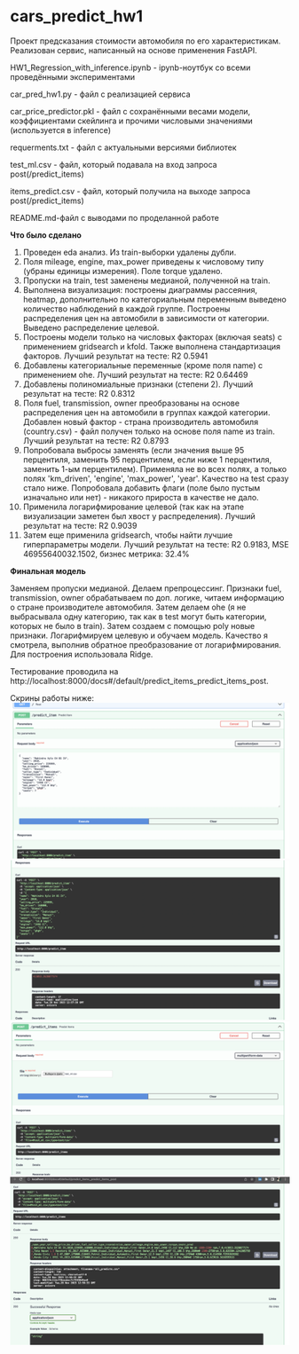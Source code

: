 # cars_predict_hw1
Проект предсказания стоимости автомобиля по его характеристикам. Реализован сервис, написанный на основе применения FastAPI.

HW1_Regression_with_inference.ipynb - ipynb-ноутбук со всеми проведёнными экспериментами

car_pred_hw1.py - файл с реализацией сервиса

car_price_predictor.pkl - файл с сохранёнными весами модели, коэффициентами скейлинга и прочими числовыми значениями (используется в inference)

requerments.txt - файл с актуальными версиями библиотек

test_ml.csv - файл, который подавала на вход запроса post(/predict_items)

items_predict.csv - файл, который получила на выходе запроса post(/predict_items)

README.md-файл с выводами по проделанной работе

**Что было сделано**
1. Проведен eda анализ. Из train-выборки удалены дубли.
2. Поля mileage, engine, max_power приведены к числовому типу (убраны единицы измерения). Поле torque удалено.
3. Пропуски на train, test заменены медианой, полученной на train.
4. Выполнена визуализация: построены диаграммы рассеяния, heatmap, дополнительно по категориальным переменным выведено количество наблюдений в каждой группе.
Построены распределения цен на автомобили в зависимости от категории. Выведено распределение целевой.
5. Построены модели только на числовых факторах (включая seats) с применением gridsearch и kfold. Также выполнена стандартизация факторов.
Лучший результат на тесте: R2 0.5941
6. Добавлены категориальные переменные (кроме поля name) с применением ohe.
Лучший результат на тесте: R2 0.64469
7. Добавлены полиномиальные признаки (степени 2).
Лучший результат на тесте: R2 0.8312
8. Поля fuel, transmission, owner преобразованы на основе распределения цен на автомобили в группах каждой категории.
Добавлен новый фактор - страна производитель автомобиля (country.csv) - файл получен только на основе поля name из train.
Лучший результат на тесте: R2 0.8793
9. Попробовала выбросы заменять (если значения выше 95 перцентиля, заменить 95 перцентилем, если ниже 1 перцентиля, заменить 1-ым перцентилем).
Применяла не во всех полях, а только полях 'km_driven', 'engine', 'max_power', 'year'. Качество на test сразу стало ниже.
Попробовала добавить флаги (поле было пустым изначально или нет) - никакого прироста в качестве не дало.
10. Применила логарифмирование целевой (так как на этапе визуализации заметен был хвост у распределения).
Лучший результат на тесте: R2 0.9039
11. Затем еще применила gridsearch, чтобы найти лучшие гиперпараметры модели.
Лучший результат на тесте: R2 0.9183, MSE 46955640032.1502, бизнес метрика: 32.4%

**Финальная модель**

Заменяем пропуски медианой. Делаем препроцессинг. Признаки fuel, transmission, owner обрабатываем по доп. логике, читаем
информацию о стране производителе автомобиля. Затем делаем ohe (я не выбрасывала одну категорию, так как в test могут
быть категории, которых не было в train). Затем создаем с помощью poly новые признаки. Логарифмируем целевую и обучаем модель.
Качество я смотрела, выполнив обратное преобразование от логарифмирования. Для построения использовала Ridge.

Тестирование проводила на http://localhost:8000/docs#/default/predict_items_predict_items_post.

Скрины работы ниже:
<img src="Снимок экрана 2023-11-28 в 15.57.44.png"/>
<img src="Снимок экрана 2023-11-28 в 15.58.03.png"/>
<img src="Снимок экрана 2023-11-28 в 15.58.17.png"/>
<img src="Снимок экрана 2023-11-28 в 15.58.40.png"/>
